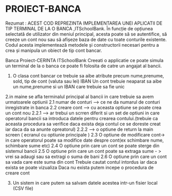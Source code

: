 # PROIECT-BANCA
Rezumat :
ACEST  COD REPREZINTA  IMPLEMENTAREA UNEI APLICATII DE TIP TERMINAL DE LA O BANCA ,ITSchoolBank.
În funcție de opțiunea selectată de utilizator din meniul principal, acesta poate să se autentifice, să creeze un cont nou sau să afișeze baza de date cu toate conturile existente.
Codul acesta  implementează metodele și constructorii necesari pentru a crea și manipula un obiect de tip cont bancar.

Banca Proiect-CERINTA 
ITSchoolBank
Creeati o applicatie ce poate simula un terminal de la o banca ce poate fi folosita de catre
un angajat al bancii.

1. O clasa cont bancar ce trebuie sa aibe atribute precum nume,prenume, sold, tip de cont (valuta sau lei) IBAN
Un cont trebuie neaparat sa aibe un nume,prenume si un IBAN care trebuie sa fie unic

2.in maine se afla terminalul principal al bancii in care trebuie sa avem urmatoarele optiunii
   2.1 numar de conturi --> ce ne da numarul de conturi inregistrate in banca
   2.2 creare cont --> cu aceasta optiune se poate crea un cont nou 
        2.2.1 --> ar trebui un scrren diferit si un set de optiuni in care
        operatorul bancii sa introduca datele pentru crearea contului.(trebuie ca aceasta procedura sa verifice daca exista deja contul ce 
        se doreste creat iar daca da sa anunte opreatorul)
        2.2.2 --> o optiune de return la main screen ( ecranul cu optiunie principale )
   2.3 O optiune de modificare cont-> in care operatorul poate sa modifice date despre cont(ex schimbare nume, schimbare sume etc)
   2.4 O optiune prin care un cont se poate sterge din sistemul bancii
   2.5 O optiune prin care un cont poate sa extraga sume - > vrei sa adaugi sau sa extragi o suma de bani
   2.6 O optiune prin care un cont sa vada care este suma din cont
        Trebuie cautat contul intordus iar daca exista se poate vizualiza
        Daca nu exista putem incepe o procedura de creare cont

3. Un sistem in care putem sa salvam datele acestea intr-un fisier local (CSV file)
